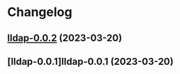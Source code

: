 # Changelog



## [lldap-0.0.2](https://github.com/truecharts/charts/compare/lldap-0.0.1...lldap-0.0.2) (2023-03-20)




## [lldap-0.0.1]lldap-0.0.1 (2023-03-20)

